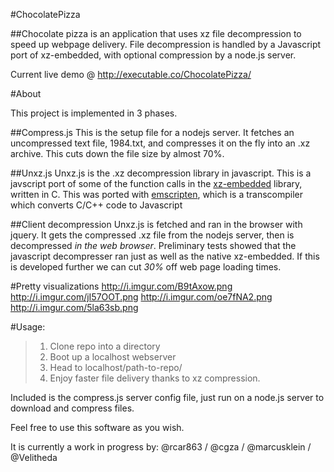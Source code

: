 #ChocolatePizza

##Chocolate pizza is an application that uses xz file decompression to speed up webpage delivery.
File decompression is handled by a Javascript port of xz-embedded, with optional compression by a node.js server.

Current live demo @ http://executable.co/ChocolatePizza/

#About

This project is implemented in 3 phases.

##Compress.js
This is the setup file for a nodejs server. It fetches an uncompressed text file, 1984.txt, and compresses it on the fly into an .xz archive. This cuts down the file size by almost 70%.

##Unxz.js
Unxz.js is the .xz decompression library in javascript. This is a javscript port of some of the function calls in the [xz-embedded](http://tukaani.org/xz/embedded.html) library, written in C.  This was ported with [emscripten](https://github.com/kripken/emscripten), which is a transcompiler which converts C/C++ code to Javascript

##Client decompression
Unxz.js is fetched and ran in the browser with jquery. It gets the compressed .xz file from the nodejs server, then is decompressed *in the web browser*. Preliminary tests showed that the javascript decompresser ran just as well as the native xz-embedded. If this is developed further we can cut *30%* off web page loading times.

#Pretty visualizations
http://i.imgur.com/B9tAxow.png
http://i.imgur.com/jI57OOT.png
http://i.imgur.com/oe7fNA2.png
http://i.imgur.com/5la63sb.png

#Usage:

>1. Clone repo into a directory
>2. Boot up a localhost webserver
>3. Head to localhost/path-to-repo/
>4. Enjoy faster file delivery thanks to xz compression.

Included is the compress.js server config file, just run on a node.js server to download and compress files.

Feel free to use this software as you wish.

It is currently a work in progress by:
@rcar863 / 
@cgza / 
@marcusklein / 
@Velitheda
